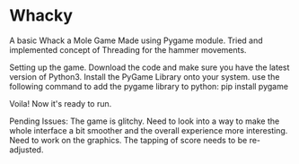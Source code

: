 # Whacky
A basic Whack a Mole Game 
Made using Pygame module.
Tried and implemented concept of Threading for the hammer movements.



Setting up the game.
Download the code and make sure you have the latest version of Python3.
Install the PyGame Library onto your system.
use the following command to add the pygame library to python:
pip install pygame

Voila! Now it's ready to run.

Pending Issues:
The game is glitchy. Need to look into a way to make the whole interface a bit smoother and the overall experience more interesting.
Need to work on the graphics.
The tapping of score needs to be re-adjusted.
